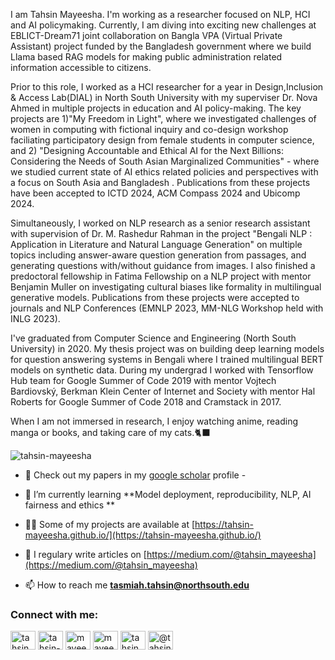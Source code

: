 I am Tahsin Mayeesha. I'm working as a researcher focused on NLP, HCI and AI policymaking. Currently, I am diving into exciting new challenges at EBLICT-Dream71 joint collaboration on Bangla VPA (Virtual Private Assistant) project funded by the Bangladesh government where we build Llama based RAG models for making public administration related information accessible to citizens.

Prior to this role, I worked as a HCI researcher for a year in Design,Inclusion & Access Lab(DIAL) in North South University with my superviser Dr. Nova Ahmed in multiple projects in education and AI policy-making. The key projects are 1)"My Freedom in Light", where we investigated challenges of women in computing with fictional inquiry and co-design workshop faciliating participatory design from female students in computer science, and 2) "Designing Accountable and Ethical AI for the Next Billions: Considering the Needs of South Asian Marginalized Communities" - where we studied current state of AI ethics related policies and perspectives with a focus on South Asia and Bangladesh . Publications from these projects have been accepted to ICTD 2024, ACM Compass 2024 and Ubicomp 2024.

Simultaneously, I worked on NLP research as a senior research assistant with supervision of Dr. M. Rashedur Rahman in the project "Bengali NLP : Application in Literature and Natural Language Generation" on multiple topics including answer-aware question generation from passages, and generating questions with/without guidance from images. I also finished a predoctoral fellowship in Fatima Fellowship on a NLP project with mentor Benjamin Muller on investigating cultural biases like formality in multilingual generative models. Publications from these projects were accepted to journals and NLP Conferences (EMNLP 2023, MM-NLG Workshop held with INLG 2023).

I've graduated from Computer Science and Engineering (North South University) in 2020. My thesis project was on building deep learning models for question answering systems in Bengali where I trained multilingual BERT models on synthetic data. During my undergrad I worked with Tensorflow Hub team for Google Summer of Code 2019 with mentor Vojtech Bardiovský, Berkman Klein Center of Internet and Society with mentor Hal Roberts for Google Summer of Code 2018 and Cramstack in 2017.

When I am not immersed in research, I enjoy watching anime, reading manga or books, and taking care of my cats.🐈‍⬛

<p align="left"> <img src="https://komarev.com/ghpvc/?username=tahsin-mayeesha" alt="tahsin-mayeesha" /> </p>

- 🔭 Check out my papers in my [google scholar](https://scholar.google.com/citations?user=MRDAGP8AAAAJ&hl=en) profile - 
 
- 🌱 I’m currently learning **Model deployment, reproducibility, NLP, AI fairness and ethics **

- 👨‍💻 Some of my projects are available at [https://tahsin-mayeesha.github.io/](https://tahsin-mayeesha.github.io/)

- 📝 I regulary write articles on [https://medium.com/@tahsin_mayeesha](https://medium.com/@tahsin_mayeesha)

- 📫 How to reach me **tasmiah.tahsin@northsouth.edu**

<p align="left">
<h3 align="left">Connect with me:</h3>
<a href="https://twitter.com/tahsin_mayeesha" target="blank"><img align="center" src="https://cdn.jsdelivr.net/npm/simple-icons@3.0.1/icons/twitter.svg" alt="tahsin_mayeesha" height="30" width="40" /></a>
<a href="https://linkedin.com/in/tahsin-mayeesha" target="blank"><img align="center" src="https://cdn.jsdelivr.net/npm/simple-icons@3.0.1/icons/linkedin.svg" alt="tahsin-mayeesha" height="30" width="40" /></a>
<a href="https://kaggle.com/mayeesha" target="blank"><img align="center" src="https://cdn.jsdelivr.net/npm/simple-icons@3.0.1/icons/kaggle.svg" alt="mayeesha" height="30" width="40" /></a>
<a href="https://fb.com/mayeesha.tahsin" target="blank"><img align="center" src="https://cdn.jsdelivr.net/npm/simple-icons@3.0.1/icons/facebook.svg" alt="mayeesha.tahsin" height="30" width="40" /></a>
<a href="https://instagram.com/tahsin_mayeesha" target="blank"><img align="center" src="https://cdn.jsdelivr.net/npm/simple-icons@3.0.1/icons/instagram.svg" alt="tahsin_mayeesha" height="30" width="40" /></a>
<a href="https://medium.com/@tahsin_mayeesha" target="blank"><img align="center" src="https://cdn.jsdelivr.net/npm/simple-icons@3.0.1/icons/medium.svg" alt="@tahsin_mayeesha" height="30" width="40" /></a>
</p>


